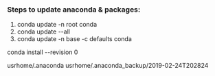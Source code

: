 
### Steps to update anaconda & packages:
1. conda update -n root conda
2. conda update --all
3. conda update -n base -c defaults conda

conda install --revision 0


usrhome/.anaconda
usrhome/.anaconda_backup/2019-02-24T202824

